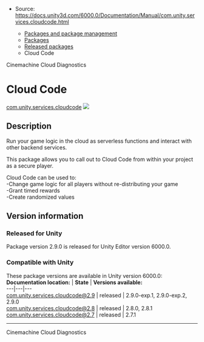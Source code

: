* Source: https://docs.unity3d.com/6000.0/Documentation/Manual/com.unity.services.cloudcode.html

  * [Packages and package management](https://docs.unity3d.com/6000.0/Documentation/Manual/PackagesList.html)
  * [Packages](https://docs.unity3d.com/6000.0/Documentation/Manual/Packages-all.html)
  * [Released packages](https://docs.unity3d.com/6000.0/Documentation/Manual/pack-safe.html)
  * Cloud Code 


[](https://docs.unity3d.com/6000.0/Documentation/Manual/com.unity.cinemachine.html)
Cinemachine 
[](https://docs.unity3d.com/6000.0/Documentation/Manual/com.unity.services.cloud-diagnostics.html)
Cloud Diagnostics 
# Cloud Code
[com.unity.services.cloudcode](https://docs.unity.com/cloud-code) ![](https://docs.unity3d.com/6000.0/Documentation/uploads/Main/iconRel.png)
## Description
Run your game logic in the cloud as serverless functions and interact with other backend services.  
  
This package allows you to call out to Cloud Code from within your project as a secure player.  
  
Cloud Code can be used to:   
-Change game logic for all players without re-distributing your game   
-Grant timed rewards   
-Create randomized values 
## Version information
### Released for Unity
Package version 2.9.0 is released for Unity Editor version 6000.0.
### Compatible with Unity
These package versions are available in Unity version 6000.0:
**Documentation location:** | **State** | **Versions available:**  
---|---|---  
[com.unity.services.cloudcode@2.9](https://docs.unity.com/cloud-code) | released | 2.9.0-exp.1, 2.9.0-exp.2, 2.9.0  
[com.unity.services.cloudcode@2.8](https://docs.unity.com/cloud-code) | released | 2.8.0, 2.8.1  
[com.unity.services.cloudcode@2.7](https://docs.unity.com/cloud-code) | released | 2.7.1  
* * *
[](https://docs.unity3d.com/6000.0/Documentation/Manual/com.unity.cinemachine.html)
Cinemachine 
[](https://docs.unity3d.com/6000.0/Documentation/Manual/com.unity.services.cloud-diagnostics.html)
Cloud Diagnostics 
